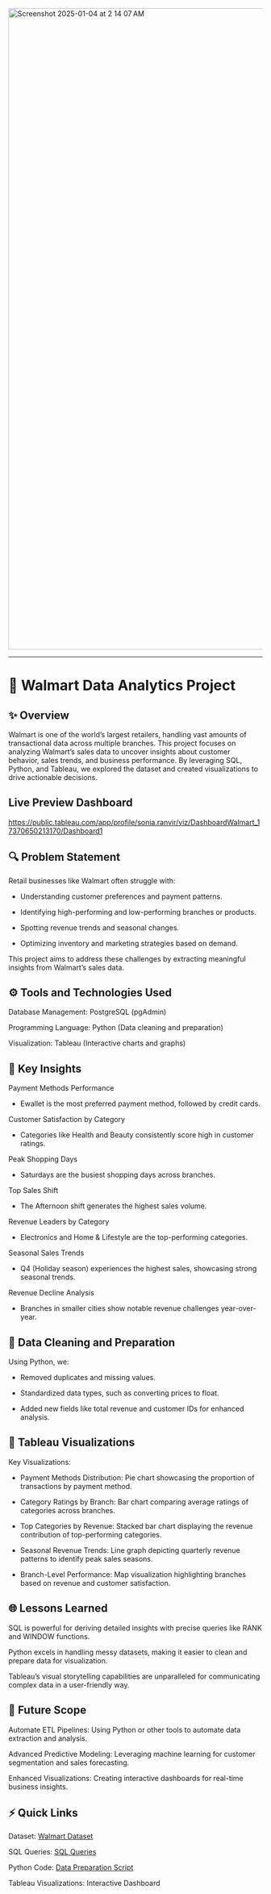 <img width="1272" alt="Screenshot 2025-01-04 at 2 14 07 AM" src="https://github.com/user-attachments/assets/6791dea4-19d5-403a-83cf-e8cc2e06a91d" />

---

# 🛒 Walmart Data Analytics Project

## ✨ Overview

Walmart is one of the world’s largest retailers, handling vast amounts of transactional data across multiple branches. This project focuses on analyzing Walmart’s sales data to uncover insights about customer behavior, sales trends, and business performance. By leveraging SQL, Python, and Tableau, we explored the dataset and created visualizations to drive actionable decisions.

## Live Preview Dashboard
https://public.tableau.com/app/profile/sonia.ranvir/viz/DashboardWalmart_17370650213170/Dashboard1

## 🔍 Problem Statement

Retail businesses like Walmart often struggle with:

- Understanding customer preferences and payment patterns.

- Identifying high-performing and low-performing branches or products.

- Spotting revenue trends and seasonal changes.

- Optimizing inventory and marketing strategies based on demand.

This project aims to address these challenges by extracting meaningful insights from Walmart’s sales data.

## ⚙️ Tools and Technologies Used

Database Management: PostgreSQL (pgAdmin)

Programming Language: Python (Data cleaning and preparation)

Visualization: Tableau (Interactive charts and graphs)

## 🔑 Key Insights

Payment Methods Performance

- Ewallet is the most preferred payment method, followed by credit cards.

Customer Satisfaction by Category

- Categories like Health and Beauty consistently score high in customer ratings.

Peak Shopping Days

- Saturdays are the busiest shopping days across branches.

Top Sales Shift

- The Afternoon shift generates the highest sales volume.

Revenue Leaders by Category

- Electronics and Home & Lifestyle are the top-performing categories.

Seasonal Sales Trends

- Q4 (Holiday season) experiences the highest sales, showcasing strong seasonal trends.

Revenue Decline Analysis

- Branches in smaller cities show notable revenue challenges year-over-year.

## 🔢 Data Cleaning and Preparation

Using Python, we:

- Removed duplicates and missing values.

- Standardized data types, such as converting prices to float.

- Added new fields like total revenue and customer IDs for enhanced analysis.

## 🌄 Tableau Visualizations

Key Visualizations:

- Payment Methods Distribution: Pie chart showcasing the proportion of transactions by payment method.

- Category Ratings by Branch: Bar chart comparing average ratings of categories across branches.

- Top Categories by Revenue: Stacked bar chart displaying the revenue contribution of top-performing categories.

- Seasonal Revenue Trends: Line graph depicting quarterly revenue patterns to identify peak sales seasons.

- Branch-Level Performance: Map visualization highlighting branches based on revenue and customer satisfaction.

## 🌐 Lessons Learned

SQL is powerful for deriving detailed insights with precise queries like RANK and WINDOW functions.

Python excels in handling messy datasets, making it easier to clean and prepare data for visualization.

Tableau’s visual storytelling capabilities are unparalleled for communicating complex data in a user-friendly way.

## 🚀 Future Scope

Automate ETL Pipelines: Using Python or other tools to automate data extraction and analysis.

Advanced Predictive Modeling: Leveraging machine learning for customer segmentation and sales forecasting.

Enhanced Visualizations: Creating interactive dashboards for real-time business insights.

## ⚡ Quick Links

Dataset: <a href = https://github.com/Soniaranvir/End-to-End-DataAnalytics-Project/blob/main/Walmart.csv> Walmart Dataset </a>

SQL Queries: <a href = https://github.com/Soniaranvir/End-to-End-DataAnalytics-Project/blob/main/PSQL%20Queries.sql> SQL Queries</a>

Python Code: <a href = https://github.com/Soniaranvir/End-to-End-DataAnalytics-Project/blob/main/walmart_project.ipynb> Data Preparation Script </a>

Tableau Visualizations: Interactive Dashboard

